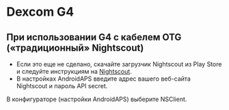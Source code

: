 # Dexcom G4

## При использовании G4 с кабелем OTG («традиционный» Nightscout)

- Если это еще не сделано, скачайте загрузчик Nightscout из Play Store и следуйте инструкциям на [Nightscout](https://nightscout.github.io/).
- В настройках AndroidAPS введите адрес вашего веб-сайта Nightscout и пароль API secret.

В конфигураторе (настройки AndroidAPS) выберите NSClient.
